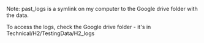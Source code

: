 Note: past_logs is a symlink on my computer to the Google drive folder with the data.

To access the logs, check the Google drive folder - it's in Technical/H2/TestingData/H2_logs

